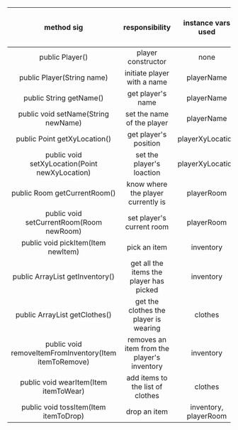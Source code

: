 | method sig | responsibility | instance vars used | other class methods called | objects used with method calls | lines of code |
|:----------:|:--------------:|:------------------:|:--------------------------:|:------------------------------:|:-------------:|
|public Player()|player constructor|none|none|none|3
|public Player(String name)|initiate player with a name|playerName|none|none|3
|public String getName()|get player's name|playerName|none|none|3
|public void setName(String newName)|set the name of the player|playerName|none|none|3
|public Point getXyLocation()|get player's position|playerXyLocation|none|none|3
|public void setXyLocation(Point newXyLocation)|set the player's loaction|playerXyLocation|none|none|3
|public Room getCurrentRoom()|know where the player currently is|playerRoom|none|Room|3
|public void setCurrentRoom(Room newRoom)|set player's current room|playerRoom|none|Room|3
|public void pickItem(Item newItem)|pick an item|inventory|none|Inventory|4
|public ArrayList<Item> getInventory()|get all the items the player has picked|inventory|none|Inventory,Item|3
|public ArrayList<Item> getClothes()|get the clothes the player is wearing|clothes|none|Items|3
|public void removeItemFromInventory(Item itemToRemove)|removes an item from the player's inventory|inventory|none|Inventory|3
|public void wearItem(Item itemToWear)|add items to the list of clothes|clothes|none|none|3
|public void tossItem(Item itemToDrop)|drop an item|inventory, playerRoom|none|Inventory,Player|5
